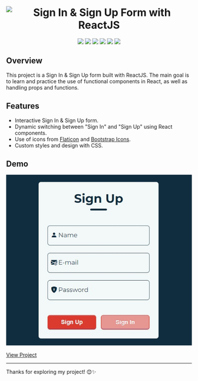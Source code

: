 <h1 align="center">
    <img src="https://readme-typing-svg.herokuapp.com?font=consolas&weight=700&size=24&pause=1000&color=69E1F7&random=false&width=550&lines=Sign+In+%26+Sign+Up+Form+With+ReactJS" alt="Sign In & Sign Up Form with ReactJS" />
</h1>

<div align="center"> 
  <img src="https://img.shields.io/badge/JavaScript-F7DF1E?style=for-the-badge&logo=javascript&logoColor=black"  /> 
  <img src="https://img.shields.io/badge/HTML5-E34F26?style=for-the-badge&logo=html5&logoColor=white">
  <img src="https://img.shields.io/badge/CSS3-1572B6?style=for-the-badge&logo=css3&logoColor=white">
  <img src="https://img.shields.io/badge/React-20232A?style=for-the-badge&logo=react&logoColor=61DAFB" />
  <img src="https://img.shields.io/badge/Vite-B73BFE?style=for-the-badge&logo=vite&logoColor=FFD62E" />
  <img src="https://img.shields.io/badge/Bootstrap%20Icons-563D7C?style=for-the-badge&logo=bootstrap&logoColor=white" />
</div>

## Overview

This project is a Sign In & Sign Up form built with ReactJS. The main goal is to learn and practice the use of functional components in React, as well as handling props and functions.


## Features

- Interactive Sign In & Sign Up form.
- Dynamic switching between "Sign In" and "Sign Up" using React components.
- Use of icons from [Flaticon](https://www.flaticon.com/) and [Bootstrap Icons](https://icons.getbootstrap.com/).
- Custom styles and design with CSS.

## Demo

<p align="center">
    <img src="src\assets\demo.jpg" alt="Demo" />
</p>

[View Project](https://login-and-sign-up-form-using-reactjs.vercel.app/)

---

Thanks for exploring my project! 😊✨
